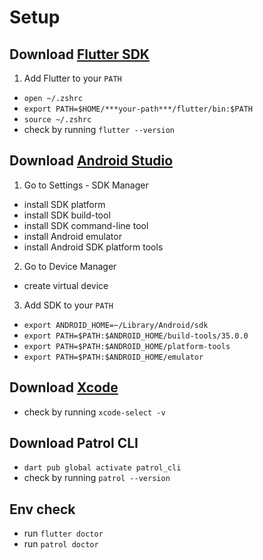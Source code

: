 # Setup

## Download [Flutter SDK](https://docs.flutter.dev/get-started/install/macos/desktop)

1. Add Flutter to your `PATH`

- `open ~/.zshrc`
- `export PATH=$HOME/***your-path***/flutter/bin:$PATH`
- `source ~/.zshrc`
- check by running `flutter --version`

## Download [Android Studio](https://developer.android.com/studio)

1. Go to Settings - SDK Manager

- install SDK platform
- install SDK build-tool
- install SDK command-line tool
- install Android emulator
- install Android SDK platform tools

2. Go to Device Manager

- create virtual device

3. Add SDK to your `PATH`

- `export ANDROID_HOME=~/Library/Android/sdk`
- `export PATH=$PATH:$ANDROID_HOME/build-tools/35.0.0`
- `export PATH=$PATH:$ANDROID_HOME/platform-tools`
- `export PATH=$PATH:$ANDROID_HOME/emulator`

## Download [Xcode](https://apps.apple.com/lu/app/xcode/id497799835?mt=12)

- check by running `xcode-select -v`

## Download Patrol CLI

- `dart pub global activate patrol_cli`
- check by running `patrol --version`

## Env check

- run `flutter doctor`
- run `patrol doctor`
